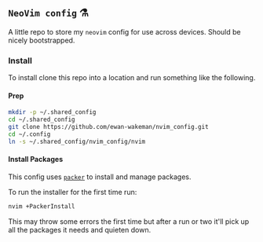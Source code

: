 ## `NeoVim config` :alembic:

A little repo to store my `neovim` config for use across devices. Should be nicely bootstrapped.


### Install
To install clone this repo into a location and run something like the following.

#### Prep
```sh
mkdir -p ~/.shared_config
cd ~/.shared_config
git clone https://github.com/ewan-wakeman/nvim_config.git
cd ~/.config
ln -s ~/.shared_config/nvim_config/nvim
```

#### Install Packages
This config uses [`packer`]('https://github.com/wbthomason/packer') to install and manage packages.

To run the installer for the first time run:
```sh
nvim +PackerInstall
```

This may throw some errors the first time but after a run or two it'll pick up all the packages it needs and quieten down.
